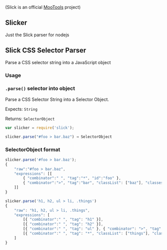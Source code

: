 (Slick is an official [MooTools](http://mootools.net) project)

## Slicker

Just the Slick parser for nodejs

## Slick CSS Selector Parser

Parse a CSS selector string into a JavaScript object

### Usage

### `.parse()` selector into object
Parse a CSS Selector String into a Selector Object.

Expects: `String`

Returns: `SelectorObject`

```javascript
var slicker = require('slick');

slicker.parse("#foo > bar.baz") → SelectorObject
```

### SelectorObject format

```javascript
slicker.parse('#foo > bar.baz');
{
	"raw":"#foo > bar.baz",
	"expressions": [[
		{ "combinator":" ", "tag":"*", "id":"foo" },
		{ "combinator":">", "tag":"bar", "classList": ["baz"], "classes": [{"value":"baz", "regexp":RegExp }]}
	]]
}

slicker.parse('h1, h2, ul > li, .things')
{
	"raw": "h1, h2, ul > li, .things",
	"expressions": [
		[{ "combinator":" ", "tag": "h1" }],
		[{ "combinator":" ", "tag": "h2" }],
		[{ "combinator":" ", "tag": "ul" }, { "combinator": ">", "tag": "li" }],
		[{ "combinator":" ", "tag": "*", "classList": ["things"], "classes": [{"value": "things", "regexp":RegExp }] }]
	]
}
```